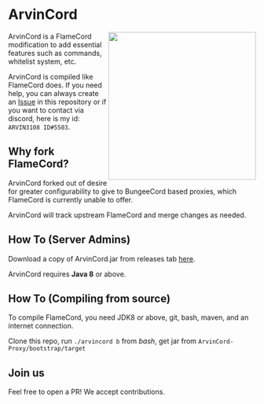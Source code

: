 # ArvinCord
<img src="https://cdn.discordapp.com/attachments/921098267029295104/921098438010101790/alvin2.png" height="300" align="right">

ArvinCord is a FlameCord modification to add essential features such as commands, whitelist system, etc.

ArvinCord is compiled like FlameCord does. If you need help, you can always create an [Issue](../../issues) in this repository or if you want to contact via discord, here is my id: `ARVIN3108 ID#5503`.

## Why fork FlameCord?
ArvinCord forked out of desire for greater configurability to give to BungeeCord based proxies, which FlameCord is currently unable to offer.

ArvinCord will track upstream FlameCord and merge changes as needed.

## How To (Server Admins)
Download a copy of ArvinCord.jar from releases tab [here](../../releases).

ArvinCord requires **Java 8** or above.

## How To (Compiling from source)
To compile FlameCord, you need JDK8 or above, git, bash, maven, and an internet connection.

Clone this repo, run `./arvincord b` from *bash*, get jar from `ArvinCord-Proxy/bootstrap/target`

## Join us
Feel free to open a PR! We accept contributions.